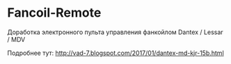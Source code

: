 # Fancoil-Remote
Доработка электронного пульта управления фанкойлом Dantex / Lessar / MDV

Подробнее тут: http://vad-7.blogspot.com/2017/01/dantex-md-kjr-15b.html
